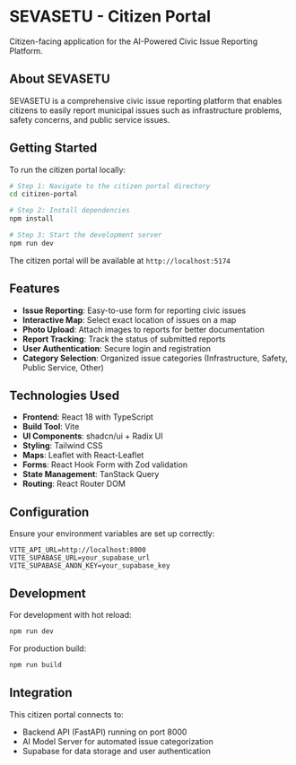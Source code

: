 # SEVASETU - Citizen Portal

Citizen-facing application for the AI-Powered Civic Issue Reporting Platform.

## About SEVASETU

SEVASETU is a comprehensive civic issue reporting platform that enables citizens to easily report municipal issues such as infrastructure problems, safety concerns, and public service issues.

## Getting Started

To run the citizen portal locally:

```sh
# Step 1: Navigate to the citizen portal directory
cd citizen-portal

# Step 2: Install dependencies
npm install

# Step 3: Start the development server
npm run dev
```

The citizen portal will be available at `http://localhost:5174`

## Features

- **Issue Reporting**: Easy-to-use form for reporting civic issues
- **Interactive Map**: Select exact location of issues on a map
- **Photo Upload**: Attach images to reports for better documentation
- **Report Tracking**: Track the status of submitted reports
- **User Authentication**: Secure login and registration
- **Category Selection**: Organized issue categories (Infrastructure, Safety, Public Service, Other)

## Technologies Used

- **Frontend**: React 18 with TypeScript
- **Build Tool**: Vite
- **UI Components**: shadcn/ui + Radix UI
- **Styling**: Tailwind CSS
- **Maps**: Leaflet with React-Leaflet
- **Forms**: React Hook Form with Zod validation
- **State Management**: TanStack Query
- **Routing**: React Router DOM

## Configuration

Ensure your environment variables are set up correctly:

```
VITE_API_URL=http://localhost:8000
VITE_SUPABASE_URL=your_supabase_url
VITE_SUPABASE_ANON_KEY=your_supabase_key
```

## Development

For development with hot reload:
```sh
npm run dev
```

For production build:
```sh
npm run build
```

## Integration

This citizen portal connects to:
- Backend API (FastAPI) running on port 8000
- AI Model Server for automated issue categorization
- Supabase for data storage and user authentication
